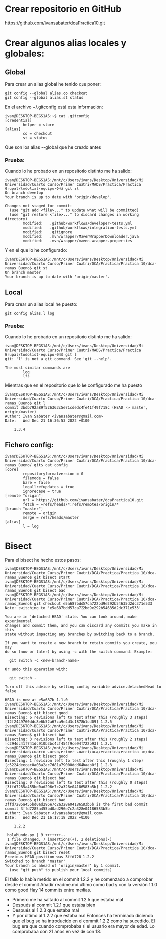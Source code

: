 # Crear repositorio en GitHub
https://github.com/ivansabater/dcaPractica10.git

# Crear algunos alias locales y globales:
## Global
Para crear un alias global he tenido que poner:
```
git config --global alias.co checkout
git config --global alias.st status
```
En el archivo ~/.gitconfig está esta información:
```
ivan@DESKTOP-BEGS1AS:~$ cat .gitconfig
[credential]
        helper = store
[alias]
        co = checkout
        st = status
```
Que son los alias --global que he creado antes

### Prueba:

Cuando lo he probado en un repositorio distinto me ha salido: 
```
ivan@DESKTOP-BEGS1AS:/mnt/c/Users/ivans/Desktop/Universidad/Mi Universidad/Cuarto Curso/Primer Cuatri/MADS/Practica/Practica Grupal/todolist-equipo-04$ git st
On branch develop
Your branch is up to date with 'origin/develop'.

Changes not staged for commit:
  (use "git add <file>..." to update what will be committed)
  (use "git restore <file>..." to discard changes in working directory)
        modified:   .github/workflows/developer-tests.yml
        modified:   .github/workflows/integration-tests.yml
        modified:   .gitignore
        modified:   .mvn/wrapper/MavenWrapperDownloader.java
        modified:   .mvn/wrapper/maven-wrapper.properties
```

Y en el que lo he configurado:
```
ivan@DESKTOP-BEGS1AS:/mnt/c/Users/ivans/Desktop/Universidad/Mi Universidad/Cuarto Curso/Primer Cuatri/DCA/Practica/Practica 10/dca-ramas_Bueno$ git st
On branch master
Your branch is up to date with 'origin/master'.
```


## Local
Para crear un alias local he puesto:
```
git config alias.l log
```

### Prueba:
Cuando lo he probado en un repositorio distinto me ha salido: 
```
ivan@DESKTOP-BEGS1AS:/mnt/c/Users/ivans/Desktop/Universidad/Mi Universidad/Cuarto Curso/Primer Cuatri/MADS/Practica/Practica Grupal/todolist-equipo-04$ git l
git: 'l' is not a git command. See 'git --help'.

The most similar commands are
        log
        lfs
```
Mientras que en el repositorio que lo he configurado me ha puesto 
```
ivan@DESKTOP-BEGS1AS:/mnt/c/Users/ivans/Desktop/Universidad/Mi Universidad/Cuarto Curso/Primer Cuatri/DCA/Practica/Practica 10/dca-ramas_Bueno$ git l
commit 3bdb792a89f526363c5e71cdedc4fe41f49f718c (HEAD -> master, origin/master)
Author: Ivan Sabater <ivansabater@gmail.com>
Date:   Wed Dec 21 16:36:53 2022 +0100

    1.3.4

```

## Fichero config:
```
ivan@DESKTOP-BEGS1AS:/mnt/c/Users/ivans/Desktop/Universidad/Mi Universidad/Cuarto Curso/Primer Cuatri/DCA/Practica/Practica 10/dca-ramas_Bueno/.git$ cat config
[core]
        repositoryformatversion = 0
        filemode = false
        bare = false
        logallrefupdates = true
        ignorecase = true
[remote "origin"]
        url = https://github.com/ivansabater/dcaPractica10.git
        fetch = +refs/heads/*:refs/remotes/origin/*
[branch "master"]
        remote = origin
        merge = refs/heads/master
[alias]
        l = log
```

# Bisect
Para el bisect he hecho estos pasos:
```
ivan@DESKTOP-BEGS1AS:/mnt/c/Users/ivans/Desktop/Universidad/Mi Universidad/Cuarto Curso/Primer Cuatri/DCA/Practica/Practica 10/dca-ramas_Bueno$ git bisect start
ivan@DESKTOP-BEGS1AS:/mnt/c/Users/ivans/Desktop/Universidad/Mi Universidad/Cuarto Curso/Primer Cuatri/DCA/Practica/Practica 10/dca-ramas_Bueno$ git bisect bad
ivan@DESKTOP-BEGS1AS:/mnt/c/Users/ivans/Desktop/Universidad/Mi Universidad/Cuarto Curso/Primer Cuatri/DCA/Practica/Practica 10/dca-ramas_Bueno$ git checkout e5a687bdd57ca722bd9e292b54635d2dc371e533
Note: switching to 'e5a687bdd57ca722bd9e292b54635d2dc371e533'.

You are in 'detached HEAD' state. You can look around, make experimental
changes and commit them, and you can discard any commits you make in this
state without impacting any branches by switching back to a branch.

If you want to create a new branch to retain commits you create, you may
do so (now or later) by using -c with the switch command. Example:

  git switch -c <new-branch-name>

Or undo this operation with:

  git switch -

Turn off this advice by setting config variable advice.detachedHead to false

HEAD is now at e5a687b 1.1.0
ivan@DESKTOP-BEGS1AS:/mnt/c/Users/ivans/Desktop/Universidad/Mi Universidad/Cuarto Curso/Primer Cuatri/DCA/Practica/Practica 10/dca-ramas_Bueno$ git bisect good
Bisecting: 6 revisions left to test after this (roughly 3 steps)
[12f2449760ddc8e6b52a67ca9e4d3c1878b1cd09] 1.2.5
ivan@DESKTOP-BEGS1AS:/mnt/c/Users/ivans/Desktop/Universidad/Mi Universidad/Cuarto Curso/Primer Cuatri/DCA/Practica/Practica 10/dca-ramas_Bueno$ git bisect bad
Bisecting: 3 revisions left to test after this (roughly 2 steps)
[c294dc41f741dc910b3bc4cf454f9ce94f722b93] 1.2.1
ivan@DESKTOP-BEGS1AS:/mnt/c/Users/ivans/Desktop/Universidad/Mi Universidad/Cuarto Curso/Primer Cuatri/DCA/Practica/Practica 10/dca-ramas_Bueno$ git bisect good
Bisecting: 1 revision left to test after this (roughly 1 step)
[c5224deecac0a03a2ac7d81a79000ddd64baab0f] 1.2.3
ivan@DESKTOP-BEGS1AS:/mnt/c/Users/ivans/Desktop/Universidad/Mi Universidad/Cuarto Curso/Primer Cuatri/DCA/Practica/Practica 10/dca-ramas_Bueno$ git bisect bad
Bisecting: 0 revisions left to test after this (roughly 0 steps)
[3ffd7285a455bd0ad296e7c2a328e04186583b5b] 1.2.2
ivan@DESKTOP-BEGS1AS:/mnt/c/Users/ivans/Desktop/Universidad/Mi Universidad/Cuarto Curso/Primer Cuatri/DCA/Practica/Practica 10/dca-ramas_Bueno$ git bisect bad
3ffd7285a455bd0ad296e7c2a328e04186583b5b is the first bad commit
commit 3ffd7285a455bd0ad296e7c2a328e04186583b5b
Author: Ivan Sabater <ivansabater@gmail.com>
Date:   Wed Dec 21 16:17:18 2022 +0100

    1.2.2

 holaMundo.py | 9 +++++++--
 1 file changed, 7 insertions(+), 2 deletions(-)
ivan@DESKTOP-BEGS1AS:/mnt/c/Users/ivans/Desktop/Universidad/Mi Universidad/Cuarto Curso/Primer Cuatri/DCA/Practica/Practica 10/dca-ramas_Bueno$ git bisect reset
Previous HEAD position was 3ffd728 1.2.2
Switched to branch 'master'
Your branch is ahead of 'origin/master' by 1 commit.
  (use "git push" to publish your local commits)
```
El fallo lo había metido en el commit 1.2.2 y he comenzado a comprobar desde el commit Añadir readme.md último como bad y con la versión 1.1.0 como good
Hay 14 commits entre medias. 
- Primero me ha saltado al commit 1.2.5 que estaba mal
- Después al commit 1.2.1 que estaba bien
- Después al 1.2.3 que estaba mal
- Y por último al 1.2.2 que estaba mal
Entonces ha terminado diciendo que el bug se ha introducido en el commit 1.2.2 como ha sucedido.
El bug era que cuando comprobaba si el usuario era mayor de edad. Lo comprobaba con 21 años en vez de con 18.
